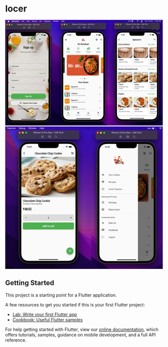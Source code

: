 # locer

<p align="center">
  <img src="https://github.com/aditya3901/aditya3901/blob/main/Locer_1.png"/>
  <img  width="700" src="https://github.com/aditya3901/aditya3901/blob/main/Locer_2.png"/>
</p>

## Getting Started

This project is a starting point for a Flutter application.

A few resources to get you started if this is your first Flutter project:

- [Lab: Write your first Flutter app](https://flutter.dev/docs/get-started/codelab)
- [Cookbook: Useful Flutter samples](https://flutter.dev/docs/cookbook)

For help getting started with Flutter, view our
[online documentation](https://flutter.dev/docs), which offers tutorials,
samples, guidance on mobile development, and a full API reference.
